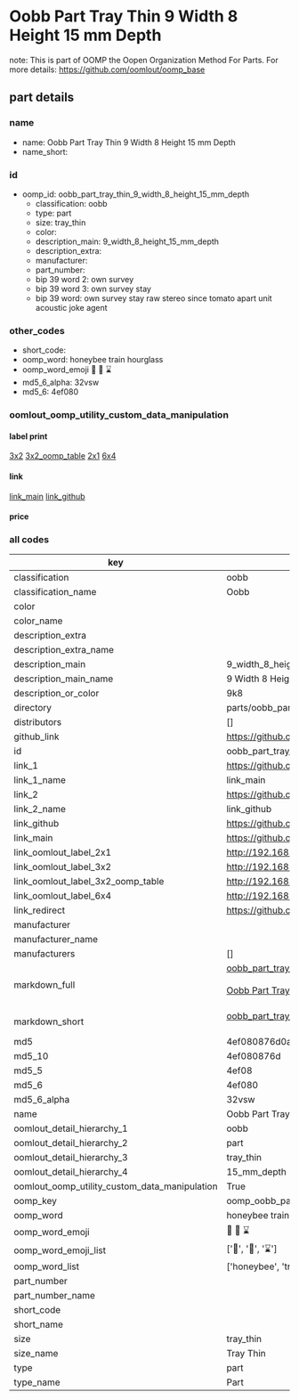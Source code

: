 # Oobb Part Tray Thin 9 Width 8 Height 15 mm Depth  

note: This is part of OOMP the Oopen Organization Method For Parts. For more details: https://github.com/oomlout/oomp_base

##  part details
  







### name
* name: Oobb Part Tray Thin 9 Width 8 Height 15 mm Depth
* name_short: 
### id
* oomp_id: oobb_part_tray_thin_9_width_8_height_15_mm_depth
  * classification: oobb
  * type: part
  * size: tray_thin
  * color: 
  * description_main: 9_width_8_height_15_mm_depth
  * description_extra: 
  * manufacturer: 
  * part_number: 
  * bip 39 word 2: own survey
  * bip 39 word 3: own survey stay
  * bip 39 word: own survey stay raw stereo since tomato apart unit acoustic joke agent

### other_codes
* short_code: 
* oomp_word: honeybee train hourglass
* oomp_word_emoji :honeybee: :train: :hourglass:
* md5_6_alpha: 32vsw
* md5_6: 4ef080






### oomlout_oomp_utility_custom_data_manipulation
#### label print
[3x2](http://192.168.1.245:1112/?label=oomp%2032vsw)
[3x2_oomp_table](http://192.168.1.108:1112/?label=oomp%2032vsw)
[2x1](http://192.168.1.242:1112/?label=oomp%2032vsw)
[6x4](http://192.168.1.55:1112/?label=oomp%2032vsw)    

#### link

[link_main](https://github.com/oomlout/oomlout_oomp_version_1_messy/tree/main/parts/oobb_part_tray_thin_9_width_8_height_15_mm_depth) [link_github](https://github.com/oomlout/oomlout_oomp_version_1_messy/tree/main/parts/oobb_part_tray_thin_9_width_8_height_15_mm_depth)                             

#### price







### all codes 
| key | value |  
| --- | --- |  
| classification | oobb |  
| classification_name | Oobb |  
| color |  |  
| color_name |  |  
| description_extra |  |  
| description_extra_name |  |  
| description_main | 9_width_8_height_15_mm_depth |  
| description_main_name | 9 Width 8 Height 15 mm Depth |  
| description_or_color | 9k8 |  
| directory | parts/oobb_part_tray_thin_9_width_8_height_15_mm_depth |  
| distributors | [] |  
| github_link | https://github.com/oomlout/oomlout_oomp_part_src/tree/main/parts/oobb_part_tray_thin_9_width_8_height_15_mm_depth |  
| id | oobb_part_tray_thin_9_width_8_height_15_mm_depth |  
| link_1 | https://github.com/oomlout/oomlout_oomp_version_1_messy/tree/main/parts/oobb_part_tray_thin_9_width_8_height_15_mm_depth |  
| link_1_name | link_main |  
| link_2 | https://github.com/oomlout/oomlout_oomp_version_1_messy/tree/main/parts/oobb_part_tray_thin_9_width_8_height_15_mm_depth |  
| link_2_name | link_github |  
| link_github | https://github.com/oomlout/oomlout_oomp_version_1_messy/tree/main/parts/oobb_part_tray_thin_9_width_8_height_15_mm_depth |  
| link_main | https://github.com/oomlout/oomlout_oomp_version_1_messy/tree/main/parts/oobb_part_tray_thin_9_width_8_height_15_mm_depth |  
| link_oomlout_label_2x1 | http://192.168.1.242:1112/?label=oomp%2032vsw |  
| link_oomlout_label_3x2 | http://192.168.1.245:1112/?label=oomp%2032vsw |  
| link_oomlout_label_3x2_oomp_table | http://192.168.1.108:1112/?label=oomp%2032vsw |  
| link_oomlout_label_6x4 | http://192.168.1.55:1112/?label=oomp%2032vsw |  
| link_redirect | https://github.com/oomlout/oomlout_oomp_version_1_messy/tree/main/parts/oobb_part_tray_thin_9_width_8_height_15_mm_depth |  
| manufacturer |  |  
| manufacturer_name |  |  
| manufacturers | [] |  
| markdown_full | [oobb_part_tray_thin_9_width_8_height_15_mm_depth](none)<br>[](none)<br>[Oobb Part Tray Thin 9 Width 8 Height 15 Mm Depth](none)<br><br> |  
| markdown_short | [oobb_part_tray_thin_9_width_8_height_15_mm_depth](none)<br><br> |  
| md5 | 4ef080876d0a5c8324eacb29a9f6acf0 |  
| md5_10 | 4ef080876d |  
| md5_5 | 4ef08 |  
| md5_6 | 4ef080 |  
| md5_6_alpha | 32vsw |  
| name | Oobb Part Tray Thin 9 Width 8 Height 15 mm Depth |  
| oomlout_detail_hierarchy_1 | oobb |  
| oomlout_detail_hierarchy_2 | part |  
| oomlout_detail_hierarchy_3 | tray_thin |  
| oomlout_detail_hierarchy_4 | 15_mm_depth |  
| oomlout_oomp_utility_custom_data_manipulation | True |  
| oomp_key | oomp_oobb_part_tray_thin_9_width_8_height_15_mm_depth |  
| oomp_word | honeybee train hourglass |  
| oomp_word_emoji | :honeybee: :train: :hourglass: |  
| oomp_word_emoji_list | [':honeybee:', ':train:', ':hourglass:'] |  
| oomp_word_list | ['honeybee', 'train', 'hourglass'] |  
| part_number |  |  
| part_number_name |  |  
| short_code |  |  
| short_name |  |  
| size | tray_thin |  
| size_name | Tray Thin |  
| type | part |  
| type_name | Part |  
